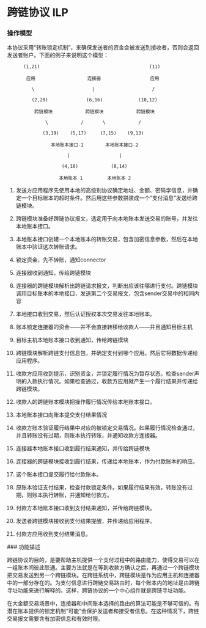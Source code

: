 # 跨链协议 ILP

### 操作模型

本协议采用“转账锁定机制”，来确保发送者的资金会被发送到接收者，否则会返回发送者账户。下面的例子来说明这个模型：

`      (1,21)                                        (11)`

`       应用                   连接器                  应用`

`         \                     |                     /`

`         (2,20)              (6,16)             (10,12)`

`          跨链模块            跨链模块            跨链模块`

`              \            /       \            /`

`             (3,19)    (5,17)     (7,15)    (9,13)`

`                本地账本接口-1        本地账本接口-2`

`                      |                  |`

`                    (4,18)            (8,14)`

`                   本地账本 1         本地账本 2`





1. 发送方应用程序先使用本地的高级别协议确定地址、金额、密码学信息，并确定一个目标账本的超时条件。然后用这些参数拼装成一个“支付消息”发送给跨链模块。



2. 跨链模块准备好跨链协议报文，选定用于向本地账本发送交易的账号，并发往本地账本接口。



3. 本地账本接口创建一个本地账本的转账交易，包含加密信息参数，然后在本地账本中验证这次转账请求。



4. 锁定资金，先不转账，通知connector



5. 连接器收到通知，传给跨链模块



6. 连接器的跨链模块解析出跨链请求报文，判断出应该往哪进行支付。跨链模块调用目标账本的本地接口，发送第二个交易报文，包含sender交易中的相同内容



7. 本地接口收到交易，然后认证授权本次交易发往本地账本。



8. 账本锁定连接器的资金——并不会直接转移给收款人——并且通知目标主机



9. 目标主机本地账本接口收到通知，传给跨链模块



10. 跨链模块解析跨链支付信息包，并确定支付到哪个应用。然后它将数据传递给应用程序。



11. 收款方应用收到提示，识别资金，并锁定履行情况为暂存状态。检查sender声明的入款执行情况。如果检查通过，收款方应用就产生一个履行结果并传递给跨链模块。



12. 收款人的跨链账本模块把操作履行情况传给本地账本接口。



13. 本地账本接口向账本提交支付结果情况



14. 收款方账本验证履行结果中对应的被锁定交易情况。如果履行情况检查通过，并且转账没有过期，则账本执行转账，并通知收款方连接器。



15. 连接器本地账本接口收到履行结果通知，并传给跨链模块



16. 连接器的跨链模块接收到履行结果，传递给本地账本，作为付款账本的响应。



17. 这个账本接口提交履行给付款账本。



18. 原账本验证支付结果，检查付款锁定条件。如果履行结果有效，转账没有过期，则账本执行转账，并通知给付款方。



19. 付款方本地账本接口收到支付结果通知，并传给跨链模块。



20. 发送者跨链模块接收到支付结果提醒，并传递给应用程序。



21. 付款方应用收到支付结果消息。



\#\#\# 功能描述



跨链协议的目的，是要帮助主机提供一个支付过程中的路由能力，使得交易可以在一组账本间彼此联通。主要方法就是在等到收款方确认之后，再通过一个跨链模块把交易发送到另一个跨链模块。在跨链系统中，跨链模块是作为应用主机和连接器中的一部分存在的。为支付信息进行跨链交易路由时，每个账本内的地址是由跨链寻址功能来进行解释的。这样，跨链协议的一个中心组件就是跨链寻址功能。



在大金额交易场景中，连接器和中间账本选择的路由的算法可能是不够可信的。有潜在账本提供的锁定机制“可能”会保护发送者和接受者信息。在这种情况下，跨链交易报文需要含有加密信息和有效时限。



